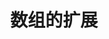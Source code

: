 ---
title: 数组的扩展
tags:
    - es6
categories: es6
thumbnail: '../assets/post-img/differences.jpg'
---